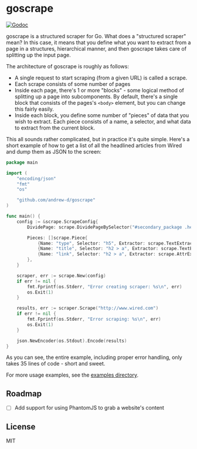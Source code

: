 # goscrape

[![Godoc](http://img.shields.io/badge/godoc-reference-blue.svg?style=flat)](https://godoc.org/github.com/andrew-d/goscrape)

goscrape is a structured scraper for Go.  What does a "structured scraper" mean?
In this case, it means that you define what you want to extract from a page in
a structures, hierarchical manner, and then goscrape takes care of splitting up
the input page.

The architecture of goscrape is roughly as follows:

- A single request to start scraping (from a given URL) is called a scrape.
- Each scrape consists of some number of pages
- Inside each page, there's 1 or more "blocks" - some logical method of splitting
  up a page into subcomponents.  By default, there's a single block that consists
	of the pages's `<body>` element, but you can change this fairly easily.
- Inside each block, you define some number of "pieces" of data that you wish
  to extract.  Each piece consists of a name, a selector, and what data to
	extract from the current block.

This all sounds rather complicated, but in practice it's quite simple.  Here's
a short example of how to get a list of all the headlined articles from Wired
and dump them as JSON to the screen:

```go
package main

import (
	"encoding/json"
	"fmt"
	"os"

	"github.com/andrew-d/goscrape"
)

func main() {
	config := &scrape.ScrapeConfig{
		DividePage: scrape.DividePageBySelector("#secondary_package .headline"),

		Pieces: []scrape.Piece{
			{Name: "type", Selector: "h5", Extractor: scrape.TextExtractor{}},
			{Name: "title", Selector: "h2 > a", Extractor: scrape.TextExtractor{}},
			{Name: "link", Selector: "h2 > a", Extractor: scrape.AttrExtractor{Attr: "href"}},
		},
	}

	scraper, err := scrape.New(config)
	if err != nil {
		fmt.Fprintf(os.Stderr, "Error creating scraper: %s\n", err)
		os.Exit(1)
	}

	results, err := scraper.Scrape("http://www.wired.com")
	if err != nil {
		fmt.Fprintf(os.Stderr, "Error scraping: %s\n", err)
		os.Exit(1)
	}

	json.NewEncoder(os.Stdout).Encode(results)
}
```

As you can see, the entire example, including proper error handling, only takes
35 lines of code - short and sweet.

For more usage examples, see the
[examples directory](https://github.com/andrew-d/goscrape/tree/master/_examples).

## Roadmap

- [ ] Add support for using PhantomJS to grab a website's content

## License

MIT
